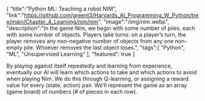 {
    "title":"Python ML: Teaching a robot NIM",
    "link":"https://github.com/greent3/Harvards_AI_Programming_W_Python/tree/main/Chapter_4_Learning/nim/nim",
    "image":"/img/nim.webp",
    "description":"In the game Nim, we begin with some number of piles, each with some number of objects. Players take turns: on a player’s turn, the player removes any non-negative number of objects from any one non-empty pile. Whoever removes the last object loses.",
    "tags":[
        "Python",
        "ML",
        "Unsupervised Learning"
        ],
    "featured": true
}


By playing against itself repeatedly and learning from experience, eventually our AI will learn which actions to take and which actions to avoid when playing Nim. We do this through Q-learning, or assigning a reward value for every (state, action) pair. We’ll represent the game as an array (game board) of numbers (# of pieces in each row).
